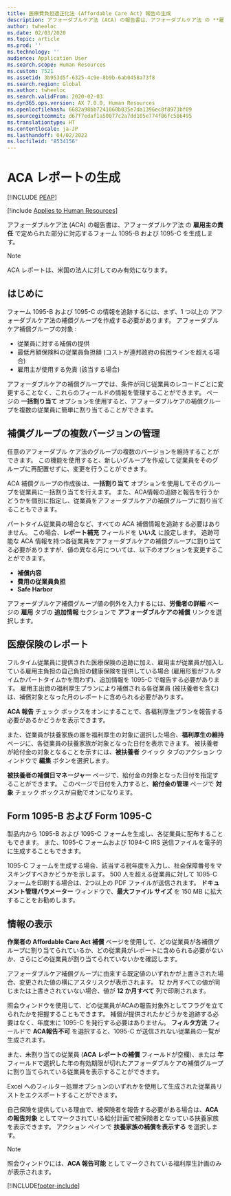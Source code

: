 ```yaml
---
title: 医療費負担適正化法 (Affordable Care Act) 報告の生成
description: アフォーダブルケア法 (ACA) の報告書は、アフォーダブルケア法 の **雇用主の責任** で定められた部分に対応するフォーム 1095-B および 1095-C を生成します。
author: twheeloc
ms.date: 02/03/2020
ms.topic: article
ms.prod: ''
ms.technology: ''
audience: Application User
ms.search.scope: Human Resources
ms.custom: 7521
ms.assetid: 3b953d5f-6325-4c9e-8b9b-6ab0458a73f8
ms.search.region: Global
ms.author: twheeloc
ms.search.validFrom: 2020-02-03
ms.dyn365.ops.version: AX 7.0.0, Human Resources
ms.openlocfilehash: 6682a98bb7241060b035e7da1396ec8f8973bf09
ms.sourcegitcommit: d67f7edaf1a50077c2a7dd105e774f86fc586495
ms.translationtype: HT
ms.contentlocale: ja-JP
ms.lasthandoff: 04/02/2022
ms.locfileid: "8534156"
---
```

# <a name="generate-aca-reports"></a>ACA レポートの生成


[!INCLUDE [PEAP](../includes/peap-1.md)]

[!include [Applies to Human Resources](../includes/applies-to-hr.md)]

アフォーダブルケア法 (ACA) の報告書は、アフォーダブルケア法 の **雇用主の責任** で定められた部分に対応するフォーム 1095-B および 1095-C を生成します。

> [!NOTE]
> ACA レポートは、米国の法人に対してのみ有効になります。

## <a name="getting-started"></a>はじめに

フォーム 1095-B および 1095-C の情報を追跡するには、まず、1 つ以上の アフォーダブルケア法の補償グループを作成する必要があります。 アフォーダブルケア補償グループの対象 :

- 従業員に対する補償の提供
- 最低月額保険料の従業員負担額 (コストが連邦政府の貧困ラインを超える場合)
- 雇用主が使用する免責 (該当する場合)

アフォーダブルケアの補償グループでは、条件が同じ従業員のレコードごとに変更することなく、これらのフィールドの情報を管理することができます。 ページの **一括割り当て** オプションを使用すると、アフォーダブルケアの補償グループを複数の従業員に簡単に割り当てることができます。

## <a name="maintaining-multiple-versions-of-a-coverage-group"></a>補償グループの複数バージョンの管理

任意のアフォーダブル ケア法のグループの複数のバージョンを維持することができます。 この機能を使用すると、新しいグループを作成して従業員をそのグループに再配置せずに、変更を行うことができます。 

ACA 補償グループの作成後は、**一括割り当て** オプションを使用してそのグループを従業員に一括割り当てを行えます。 また、ACA情報の追跡と報告を行うかどうかを個別に指定し、従業員をアフォーダブルケアの補償グループに割り当てることもできます。

パートタイム従業員の場合など、すべての ACA 補償情報を追跡する必要はありません。 この場合、**レポート補充** フィールドを **いいえ** に設定します。 追跡可能な ACA 情報を持つ各従業員をアフォーダブルケアの補償グループに割り当てる必要がありますが、値の異なる月については、以下のオプションを変更することができます。

- **補償内容**
- **費用の従業員負担**
- **Safe Harbor**

アフォーダブルケア補償グループ値の例外を入力するには、**労働者の詳細** ページの **雇用** タブの **追加情報** セクションで **アフォーダブルケアの補償** リンクを選択します。

## <a name="reporting-health-care-coverage"></a>医療保険のレポート

フルタイム従業員に提供された医療保険の追跡に加え、雇用主が従業員が加入している雇用主負担の自己負担の健康保険を提供している場合 (雇用形態がフルタイムかパートタイムかを問わず)、追加情報を 1095-C で報告する必要があります。 雇用主出資の福利厚生プランにより補償される各従業員 (被扶養者を含む) は、補償対象となった月のレポートに含められる必要があります。 

**ACA 報告** チェック ボックスをオンにすることで、各福利厚生プランを報告する必要があるかどうかを表示できます。

また、従業員が扶養家族の誰を福利厚生の対象に選択した場合、**福利厚生の維持** ページに、各従業員の扶養家族が対象となった日付を表示できます。 被扶養者が給付金の対象となることを示すには、**被扶養者** クイック タブのアクション ウィンドウで **編集** ボタンを選択します。

**被扶養者の補償日マネージャー** ページで、給付金の対象となった日付を指定することができます。 このページで日付を入力すると、**給付金の管理** ページで **対象** チェック ボックスが自動でオンになります。

## <a name="generate-1095-b-and-1095-c-forms"></a>Form 1095-B および Form 1095-C

製品内から 1095-B および 1095-C フォームを生成し、各従業員に配布することもできます。 また、1095-C フォームおよび 1094-C IRS 送信ファイルを電子的に生成することもできます。  

1095-C フォームを生成する場合、該当する税年度を入力し、社会保障番号をマスキングすべきかどうかを示します。 500 人を超える従業員に対して 1095-C フォームを印刷する場合は、2つ以上の PDF ファイルが送信されます。 **ドキュメント管理パラメーター** ウィンドウで、**最大ファイル サイズ** を 150 MB に拡大することをお勧めします。

## <a name="viewing-information"></a>情報の表示

**作業者の Affordable Care Act 補償** ページを使用して、どの従業員が各補償グループに割り当てられているか、どの従業員がレポートに含められる必要がないか、さらにどの従業員が割り当てられていないかを確認します。

アフォーダブルケア補償グループに由来する既定値のいずれかが上書きされた場合、変更された値の横にアスタリスクが表示されます。 12 か月すべての値が同じまたは上書きされていない場合、値が **12 か月すべて** 列で印刷されます。

照会ウィンドウを使用して、どの従業員がACAの報告対象外としてフラグを立てられたかを把握することもできます。 補償が提供されたかどうかを追跡する必要はなく、年度末に 1095-C を発行する必要はありません。 **フィルタ方法** フィールドで **ACA報告不可** を選択すると、1095-C が送信されない従業員の一覧が生成されます。

また、未割り当ての従業員 (**ACA レポートの補償** フィールドが空欄)、または **年** フィールドで選択した年の有効期限が切れたアフォーダブルケアの補償グループに割り当てられている従業員を表示することができます。

Excel へのフィルター処理オプションのいずれかを使用して生成された従業員リストをエクスポートすることができます。

自己保険を提供している理由で、被保険者を報告する必要がある場合は、**ACAの報告対象** としてマークされている給付計画で被保険者となっている扶養家族を表示できます。 アクション ペインで **扶養家族の補償を表示する** を選択します。

> [!NOTE]
> 照会ウィンドウには、**ACA 報告可能** としてマークされている福利厚生計画のみが表示されます。


[!INCLUDE[footer-include](../includes/footer-banner.md)]
